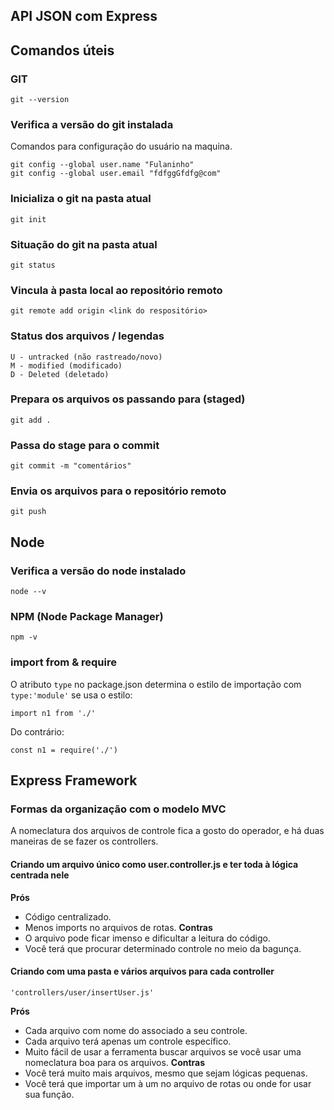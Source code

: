 ## API JSON com Express

## Comandos úteis

### GIT
```
git --version
```

### Verifica a versão do git instalada
Comandos para configuração do usuário na maquina.
```
git config --global user.name "Fulaninho"
git config --global user.email "fdfggGfdfg@com"
```

### Inicializa o git na pasta atual
```
git init
```

### Situação do git na pasta atual
```
git status
```

### Vincula à pasta local ao repositório remoto
```
git remote add origin <link do respositório>
```

### Status dos arquivos / legendas
```
U - untracked (não rastreado/novo)
M - modified (modificado)
D - Deleted (deletado)
```

### Prepara os arquivos os passando para (staged)
```
git add .
```

### Passa do stage para o commit
```
git commit -m "comentários"
```

### Envia os arquivos para o repositório remoto
```
git push
```


## Node

### Verifica a versão do node instalado
```
node --v
```

### NPM (Node Package Manager)
```
npm -v
```
### import from & require
O atributo ``type`` no package.json determina o estilo de importação com ``type:'module'`` se usa o estilo: 

``import n1 from './'``

Do contrário:

`const n1 = require('./')`


## Express Framework

### Formas da organização com o modelo MVC

A nomeclatura dos arquivos de controle fica a gosto do operador, e há duas maneiras de se fazer os controllers.

#### Criando um arquivo único como user.controller.js e ter toda à lógica centrada nele 
**Prós**
- Código centralizado.
- Menos imports no arquivos de rotas.
**Contras**
- O arquivo pode ficar imenso e dificultar a leitura do código.
- Você terá que procurar determinado controle no meio da bagunça.

#### Criando com uma pasta e vários arquivos para cada controller 
```
'controllers/user/insertUser.js'
```
**Prós**
- Cada arquivo com nome do associado a seu controle.
- Cada arquivo terá apenas um controle específico.
- Muito fácil de usar a ferramenta buscar arquivos se você usar uma nomeclatura boa para os arquivos.
**Contras**
- Você terá muito mais arquivos, mesmo que sejam lógicas pequenas.
- Você terá que importar um à um no arquivo de rotas ou onde for usar sua função.
